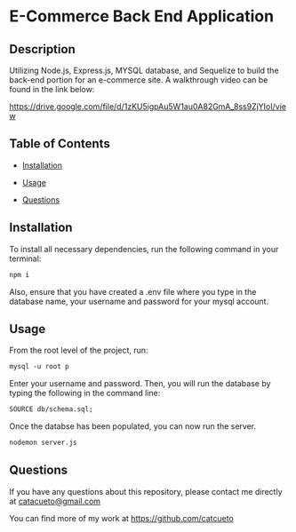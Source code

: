 # E-Commerce Back End Application

## Description

Utilizing Node.js, Express.js, MYSQL database, and Sequelize to build the back-end portion for an e-commerce site. A walkthrough video can be found in the link below:

https://drive.google.com/file/d/1zKU5igpAu5W1au0A82GmA_8ss9ZjYIoI/view

## Table of Contents

- [Installation](#installation)

- [Usage](#usage)

- [Questions](#questions)

## Installation

To install all necessary dependencies, run the following command in your terminal:

```md
npm i
```

Also, ensure that you have created a .env file where you type in the database name, your username and password for your mysql account.

## Usage

From the root level of the project, run:

```md
mysql -u root p
```

Enter your username and password. Then, you will run the database by typing the following in the command line:

```md
SOURCE db/schema.sql;
```

Once the databse has been populated, you can now run the server.

```md
nodemon server.js
```

## Questions

If you have any questions about this repository, please contact me directly at catacueto@gmail.com

You can find more of my work at https://github.com/catcueto
